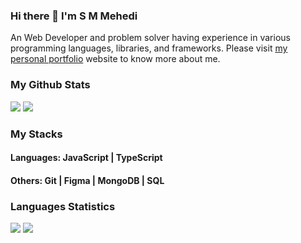 ### Hi there 👋 I'm S M Mehedi
An Web Developer and problem solver having experience in various programming languages, libraries, and frameworks. 
Please visit [my personal portfolio](https://mehedi1dev.netlify.app/) website to know more about me.


### My Github Stats

[![](http://github-profile-summary-cards.vercel.app/api/cards/stats?username=mehedi1dev&theme=material_palenight)](https://github.com/mehedi1dev) ![](http://github-profile-summary-cards.vercel.app/api/cards/productive-time?username=mehedi1dev&theme=material_palenight&utcOffset=6)



### My Stacks
#### Languages: JavaScript | TypeScript 

#### Others: Git | Figma | MongoDB | SQL

 <!--  TOP LANGUAGES STATISTICS BY REPO -->
 ### Languages Statistics
 ![](http://github-profile-summary-cards.vercel.app/api/cards/repos-per-language?username=mehedi1dev&theme=material_palenight)  ![]( http://github-profile-summary-cards.vercel.app/api/cards/most-commit-language?username=mehedi1dev&theme=material_palenight)
 


<!--
**mehedi1dev/mehedi1dev** is a ✨ _special_ ✨ repository because its `README.md` (this file) appears on your GitHub profile.

Here are some ideas to get you started:

- 🔭 I’m currently working on ...
- 🌱 I’m currently learning ...
- 👯 I’m looking to collaborate on ...
- 🤔 I’m looking for help with ...
- 💬 Ask me about ...
- 📫 How to reach me: ...
- 😄 Pronouns: ...
- ⚡ Fun fact: ...
-->
